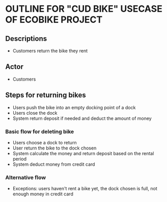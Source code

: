 # OUTLINE FOR "CUD BIKE" USECASE OF ECOBIKE PROJECT

## Descriptions
- Customers return the bike they rent

## Actor
- Customers

## Steps for returning bikes
- Users push the bike into an empty docking point of a dock
- Users close the dock
- System return deposit if needed and deduct the amount of money


### Basic flow for deleting bike
- Users choose a dock to return
- User return the bike to the dock chosen
- System calculate the money and return deposit based on the rental period
- System deduct money from credit card

### Alternative flow
- Exceptions: users haven't rent a bike yet, the dock chosen is full, not enough money in credit card
